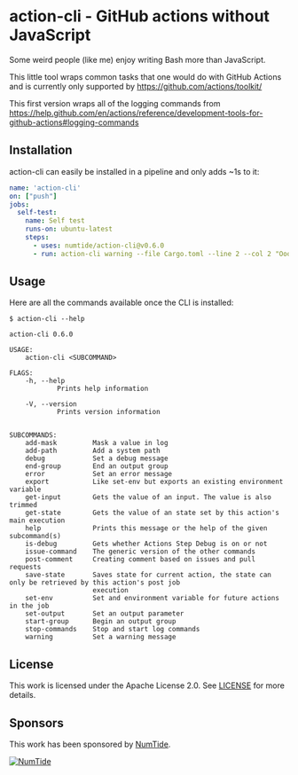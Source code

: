 # action-cli - GitHub actions without JavaScript

Some weird people (like me) enjoy writing Bash more than JavaScript.

This little tool wraps common tasks that one would do with GitHub Actions and
is currently only supported by https://github.com/actions/toolkit/

This first version wraps all of the logging commands from
https://help.github.com/en/actions/reference/development-tools-for-github-actions#logging-commands

## Installation

action-cli can easily be installed in a pipeline and only adds ~1s to it:

```yaml
name: 'action-cli'
on: ["push"]
jobs:
  self-test:
    name: Self test
    runs-on: ubuntu-latest
    steps:
      - uses: numtide/action-cli@v0.6.0
      - run: action-cli warning --file Cargo.toml --line 2 --col 2 "Ooops"
```

## Usage

Here are all the commands available once the CLI is installed:

`$ action-cli --help`
```
action-cli 0.6.0

USAGE:
    action-cli <SUBCOMMAND>

FLAGS:
    -h, --help       
            Prints help information

    -V, --version    
            Prints version information


SUBCOMMANDS:
    add-mask         Mask a value in log
    add-path         Add a system path
    debug            Set a debug message
    end-group        End an output group
    error            Set an error message
    export           Like set-env but exports an existing environment variable
    get-input        Gets the value of an input. The value is also trimmed
    get-state        Gets the value of an state set by this action's main execution
    help             Prints this message or the help of the given subcommand(s)
    is-debug         Gets whether Actions Step Debug is on or not
    issue-command    The generic version of the other commands
    post-comment     Creating comment based on issues and pull requests
    save-state       Saves state for current action, the state can only be retrieved by this action's post job
                     execution
    set-env          Set and environment variable for future actions in the job
    set-output       Set an output parameter
    start-group      Begin an output group
    stop-commands    Stop and start log commands
    warning          Set a warning message
```

## License

This work is licensed under the Apache License 2.0.
See [LICENSE](LICENSE) for more details.

## Sponsors

This work has been sponsored by [NumTide](https://numtide.com).

[![NumTide](https://avatars3.githubusercontent.com/u/20373834?s=200&v=4)](https://numtide.com)

